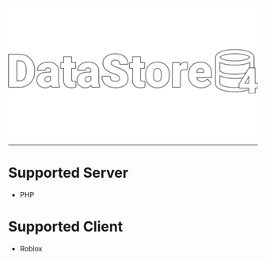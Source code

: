 ![Data Store 4](https://github.com/NotReeceHarris/NotReeceHarris/blob/main/cdn/ds4(1).png?raw=true)

---

# Supported Server
- PHP

# Supported Client
- Roblox
